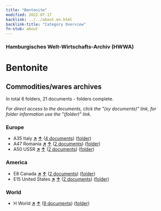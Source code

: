 ```yaml
---
title: "Bentonite"
modified: 2022-07-17
backlink: ../../about.en.html
backlink-title: "Category Overview"
fn-stub: about
---
```


### Hamburgisches Welt-Wirtschafts-Archiv (HWWA)

# Bentonite&#160; 







## Commodities/wares archives





In total 6 folders, 21 documents - folders complete.

_For direct access to the documents, click the "(xy documents)" link, for folder information use the "(folder)" link._



### Europe

- A35 Italy [**&nearr;**](../../../geo/i/141008/about.en.html "Italy (all folders)") [**&uarr;**](../../../geo/about.en.html#A35 "Country category system") (<a href="https://pm20.zbw.eu/iiifview/folder/wa/142107,141008" title="about: Bentonite : Italy" target="_blank">4 documents</a>) ([folder](../../../../folder/wa/1421xx/142107/1410xx/141008/about.en.html))
- A47 Romania [**&nearr;**](../../../geo/i/141040/about.en.html "Romania (all folders)") [**&uarr;**](../../../geo/about.en.html#A47 "Country category system") (<a href="https://pm20.zbw.eu/iiifview/folder/wa/142107,141040" title="about: Bentonite : Romania" target="_blank">2 documents</a>) ([folder](../../../../folder/wa/1421xx/142107/1410xx/141040/about.en.html))
- A50 USSR [**&nearr;**](../../../geo/i/141043/about.en.html "USSR (all folders)") [**&uarr;**](../../../geo/about.en.html#A50 "Country category system") (<a href="https://pm20.zbw.eu/iiifview/folder/wa/142107,141043" title="about: Bentonite : USSR" target="_blank">2 documents</a>) ([folder](../../../../folder/wa/1421xx/142107/1410xx/141043/about.en.html))

### America

- E8 Canada [**&nearr;**](../../../geo/i/141644/about.en.html "Canada (all folders)") [**&uarr;**](../../../geo/about.en.html#E8 "Country category system") (<a href="https://pm20.zbw.eu/iiifview/folder/wa/142107,141644" title="about: Bentonite : Canada" target="_blank">2 documents</a>) ([folder](../../../../folder/wa/1421xx/142107/1416xx/141644/about.en.html))
- E15 United States [**&nearr;**](../../../geo/i/141653/about.en.html "United States (all folders)") [**&uarr;**](../../../geo/about.en.html#E15 "Country category system") (<a href="https://pm20.zbw.eu/iiifview/folder/wa/142107,141653" title="about: Bentonite : United States" target="_blank">2 documents</a>) ([folder](../../../../folder/wa/1421xx/142107/1416xx/141653/about.en.html))

### World

- H World [**&nearr;**](../../../geo/i/141728/about.en.html "World (all folders)") [**&uarr;**](../../../geo/about.en.html#H "Country category system") (<a href="https://pm20.zbw.eu/iiifview/folder/wa/142107,141728" title="about: Bentonite : World" target="_blank">9 documents</a>) ([folder](../../../../folder/wa/1421xx/142107/1417xx/141728/about.en.html))








